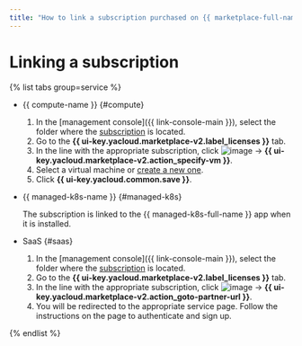 ```yaml
---
title: "How to link a subscription purchased on {{ marketplace-full-name }} to a resource, app, or service"
---
```


# Linking a subscription

{% list tabs group=service %}

- {{ compute-name }} {#compute}

   1. In the [management console]({{ link-console-main }}), select the folder where the [subscription](../../concepts/users/subscription.md) is located.
   1. Go to the **{{ ui-key.yacloud.marketplace-v2.label_licenses }}** tab.
   1. In the line with the appropriate subscription, click ![image](../../../_assets/console-icons/ellipsis.svg) → **{{ ui-key.yacloud.marketplace-v2.action_specify-vm }}**.
   1. Select a virtual machine or [create a new one](../../../compute/operations/images-with-pre-installed-software/create.md).
   1. Click **{{ ui-key.yacloud.common.save }}**.

- {{ managed-k8s-name }} {#managed-k8s}

   The subscription is linked to the {{ managed-k8s-full-name }} app when it is installed.

- SaaS {#saas}

   1. In the [management console]({{ link-console-main }}), select the folder where the [subscription](../../concepts/users/subscription.md) is located.
   1. Go to the **{{ ui-key.yacloud.marketplace-v2.label_licenses }}** tab.
   1. In the line with the appropriate subscription, click ![image](../../../_assets/console-icons/ellipsis.svg) → **{{ ui-key.yacloud.marketplace-v2.action_goto-partner-url }}**.
   1. You will be redirected to the appropriate service page. Follow the instructions on the page to authenticate and sign up.

{% endlist %}